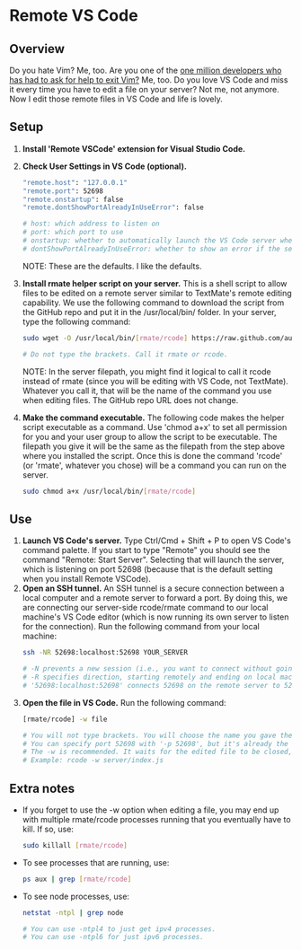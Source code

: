 # Remote VS Code

## Overview
Do you hate Vim? Me, too. Are you one of the [one million developers who has had to ask for help to exit Vim?](https://stackoverflow.blog/2017/05/23/stack-overflow-helping-one-million-developers-exit-vim/) Me, too. Do you love VS Code and miss it every time you have to edit a file on your server? Not me, not anymore. Now I edit those remote files in VS Code and life is lovely.

## Setup
1. **Install 'Remote VSCode' extension for Visual Studio Code.**
1. **Check User Settings in VS Code (optional).**
    ```sh
    "remote.host": "127.0.0.1"
    "remote.port": 52698
    "remote.onstartup": false
    "remote.dontShowPortAlreadyInUseError": false

    # host: which address to listen on
    # port: which port to use
    # onstartup: whether to automatically launch the VS Code server when VS Code is started
    # dontShowPortAlreadyInUseError: whether to show an error if the server is already running
    ```
    NOTE: These are the defaults. I like the defaults.
1. **Install rmate helper script on your server.** This is a shell script to allow files to be edited on a remote server similar to TextMate's remote editing capability. We use the following command to download the script from the GitHub repo and put it in the /usr/local/bin/ folder. In your server, type the following command:
    ```sh
    sudo wget -O /usr/local/bin/[rmate/rcode] https://raw.github.com/aurora/rmate/master/rmate

    # Do not type the brackets. Call it rmate or rcode.
    ```
    NOTE: In the server filepath, you might find it logical to call it rcode instead of rmate (since you will be editing with VS Code, not TextMate). Whatever you call it, that will be the name of the command you use when editing files. The GitHub repo URL does not change.

1. **Make the command executable.** The following code makes the helper script executable as a command. Use 'chmod a+x' to set all permission for you and your user group to allow the script to be executable. The filepath you give it will be the same as the filepath from the step above where you installed the script. Once this is done the command 'rcode' (or 'rmate', whatever you chose) will be a command you can run on the server.

    ```sh
    sudo chmod a+x /usr/local/bin/[rmate/rcode]
    ```


## Use
1. **Launch VS Code's server.** Type Ctrl/Cmd + Shift + P to open VS Code's command palette. If you start to type "Remote" you should see the command "Remote: Start Server". Selecting that will launch the server, which is listening on port 52698 (because that is the default setting when you install Remote VSCode).
1. **Open an SSH tunnel.** An SSH tunnel is a secure connection between a local computer and a remote server to forward a port. By doing this, we are connecting our server-side rcode/rmate command to our local machine's VS Code editor (which is now running its own server to listen for the connection). Run the following command from your local machine:
    ```sh
    ssh -NR 52698:localhost:52698 YOUR_SERVER

    # -N prevents a new session (i.e., you want to connect without going into the server to work).
    # -R specifies direction, starting remotely and ending on local machine (opposite is -L)
    # '52698:localhost:52698' connects 52698 on the remote server to 52698 on your machine.
    ```
1. **Open the file in VS Code.** Run the following command:
    ```sh
    [rmate/rcode] -w file

    # You will not type brackets. You will choose the name you gave the command. 
    # You can specify port 52698 with '-p 52698', but it's already the default.
    # The -w is recommended. It waits for the edited file to be closed, then stops the server process. 
    # Example: rcode -w server/index.js
    ```



## Extra notes
- If you forget to use the -w option when editing a file, you may end up with multiple rmate/rcode processes running that you eventually have to kill. If so, use:
    ```sh
    sudo killall [rmate/rcode]
    ```

- To see processes that are running, use:
    ```sh
    ps aux | grep [rmate/rcode]
    ```

- To see node processes, use:
    ```sh
    netstat -ntpl | grep node

    # You can use -ntpl4 to just get ipv4 processes.
    # You can use -ntpl6 for just ipv6 processes.
    ```
